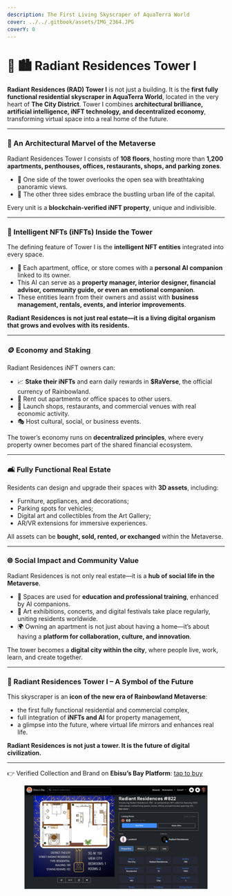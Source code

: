 ```yaml
---
description: The First Living Skyscraper of AquaTerra World
cover: ../../.gitbook/assets/IMG_2364.JPG
coverY: 0
---
```


# 🏨 🏙️ Radiant Residences Tower I

**Radiant Residences (RAD) Tower I** is not just a building. It is the **first fully functional residential skyscraper in AquaTerra World**, located in the very heart of **The City District**. Tower I combines **architectural brilliance, artificial intelligence, iNFT technology, and decentralized economy**, transforming virtual space into a real home of the future.

***

### 🏢 An Architectural Marvel of the Metaverse

Radiant Residences Tower I consists of **108 floors**, hosting more than **1,200 apartments, penthouses, offices, restaurants, shops, and parking zones**.

* 🌊 One side of the tower overlooks the open sea with breathtaking panoramic views.
* 🌆 The other three sides embrace the bustling urban life of the capital.

Every unit is a **blockchain-verified iNFT property**, unique and indivisible.

***

### 🤖 Intelligent NFTs (iNFTs) Inside the Tower

The defining feature of Tower I is the **intelligent NFT entities** integrated into every space.

* 🧠 Each apartment, office, or store comes with a **personal AI companion** linked to its owner.
* This AI can serve as a **property manager, interior designer, financial advisor, community guide, or even an emotional companion**.
* These entities learn from their owners and assist with **business management, rentals, events, and interior improvements**.

**Radiant Residences is not just real estate—it is a living digital organism that grows and evolves with its residents.**

***

### 🪙 Economy and Staking

Radiant Residences iNFT owners can:

* 📈 **Stake their iNFTs** and earn daily rewards in **$RaVerse**, the official currency of Rainbowland.
* 🏦 Rent out apartments or office spaces to other users.
* 💼 Launch shops, restaurants, and commercial venues with real economic activity.
* 🎭 Host cultural, social, or business events.

The tower’s economy runs on **decentralized principles**, where every property owner becomes part of the shared financial ecosystem.

***

### 🛋️ Fully Functional Real Estate

Residents can design and upgrade their spaces with **3D assets**, including:

* Furniture, appliances, and decorations;
* Parking spots for vehicles;
* Digital art and collectibles from the Art Gallery;
* AR/VR extensions for immersive experiences.

All assets can be **bought, sold, rented, or exchanged** within the Metaverse.

***

### 🌐 Social Impact and Community Value

Radiant Residences is not only real estate—it is a **hub of social life in the Metaverse**.

* 🏫 Spaces are used for **education and professional training**, enhanced by AI companions.
* 🎨 Art exhibitions, concerts, and digital festivals take place regularly, uniting residents worldwide.
* 🌍 Owning an apartment is not just about having a home—it’s about having a **platform for collaboration, culture, and innovation**.

The tower becomes a **digital city within the city**, where people live, work, learn, and create together.

***

### 🚀 Radiant Residences Tower I – A Symbol of the Future

This skyscraper is an **icon of the new era of Rainbowland Metaverse**:

* the first fully functional residential and commercial complex,
* full integration of **iNFTs and AI** for property management,
* a glimpse into the future, where virtual life mirrors and enhances real life.

**Radiant Residences is not just a tower. It is the future of digital civilization.**

***

👉 Verified Collection and Brand on **Ebisu’s Bay Platform**: [tap to bu](https://app.ebisusbay.com/collection/cronos/radiant-residences)[y](https://app.ebisusbay.com/collection/cronos/radiant-residences)

<figure><img src="../../.gitbook/assets/Screenshot 2023-09-17 at 20.38.32.png" alt="Radiant Residences on Ebisusbay marketplace"><figcaption></figcaption></figure>
